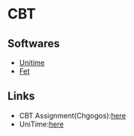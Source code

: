 # CBT

## Softwares
* [Unitime](https://www.unitime.org/)
* [Fet](https://lalescu.ro/liviu/fet/)

## Links
* CBT Assignment(Chgogos):[here](help_assignment.pdf)
* UniTime:[here](https://www.youtube.com/watch?v=k3FAhKa3HOA)
